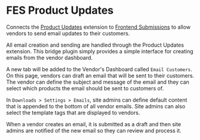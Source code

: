 # FES Product Updates

Connects the [Product Updates](https://easydigitaldownloads.com/extensions/product-updates/) extension to [Frontend Submissions](https://easydigitaldownloads.com/extensions/frontend-submissions/) to allow vendors to send email updates to their customers.

All email creation and sending are handled through the Product Updates extension. This bridge plugin simply provides a simple interface for creating emails from the vendor dashboard.

A new tab will be added to the Vendor's Dashboard called `Email Customers`. On this page, vendors can draft an email that will be sent to their customers. The vendor can define the subject and message of the email and they can select which products the email should be sent to customers of.

In `Downloads > Settings > Emails`, site admins can define default content that is appended to the bottom of all vendor emails. Site admins can also select the template tags that are displayed to vendors.

When a vendor creates an email, it is submitted as a draft and then site admins are notified of the new email so they can review and process it. 